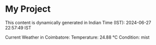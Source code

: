 # My Project

This content is dynamically generated in Indian Time (IST): 2024-06-27 22:57:49 IST


Current Weather in Coimbatore:
Temperature: 24.88 °C
Condition: mist
